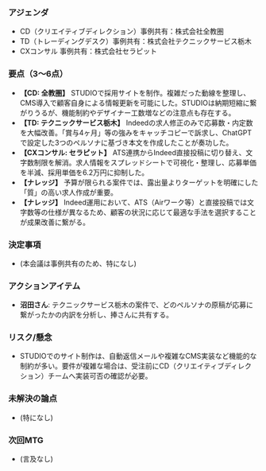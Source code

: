 ### アジェンダ
- CD（クリエイティブディレクション）事例共有：株式会社全教圏
- TD（トレーディングデスク）事例共有：株式会社テクニックサービス栃木
- CXコンサル 事例共有：株式会社セラピット

### 要点（3〜6点）
- **【CD: 全教圏】** STUDIOで採用サイトを制作。複雑だった動線を整理し、CMS導入で顧客自身による情報更新を可能にした。STUDIOは納期短縮に繋がりうるが、機能制約やデザイナー工数増などの注意点も存在する。
- **【TD: テクニックサービス栃木】** Indeedの求人修正のみで応募数・内定数を大幅改善。「賞与4ヶ月」等の強みをキャッチコピーで訴求し、ChatGPTで設定した3つのペルソナに基づき本文を作成したことが奏功した。
- **【CXコンサル: セラピット】** ATS連携からIndeed直接投稿に切り替え、文字数制限を解消。求人情報をスプレッドシートで可視化・整理し、応募単価を半減、採用単価を6.2万円に抑制した。
- **【ナレッジ】** 予算が限られる案件では、露出量よりターゲットを明確にした「質」の高い求人作成が重要。
- **【ナレッジ】** Indeed運用において、ATS（Airワーク等）と直接投稿では文字数等の仕様が異なるため、顧客の状況に応じて最適な手法を選択することが成果改善に繋がる。

### 決定事項
- (本会議は事例共有のため、特になし)

### アクションアイテム
- **沼田さん**: テクニックサービス栃木の案件で、どのペルソナの原稿が応募に繋がったかの内訳を分析し、捧さんに共有する。

### リスク/懸念
- STUDIOでのサイト制作は、自動返信メールや複雑なCMS実装など機能的な制約が多い。要件が複雑な場合は、受注前にCD（クリエイティブディレクション）チームへ実装可否の確認が必要。

### 未解決の論点
- (特になし)

### 次回MTG
- (言及なし)